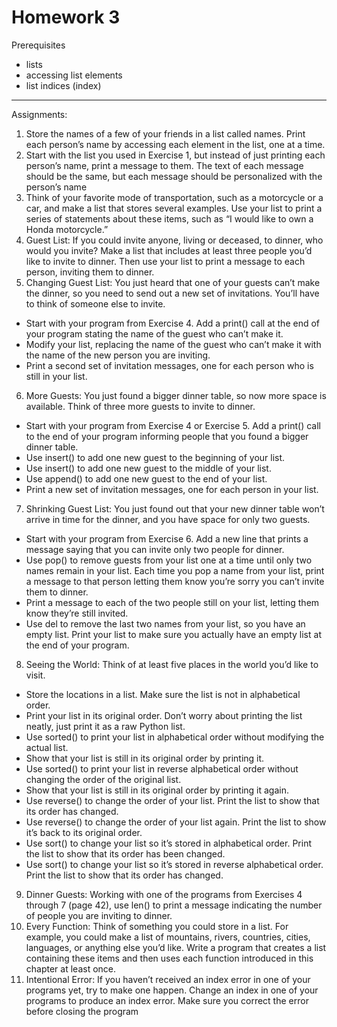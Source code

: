 # Homework 3

Prerequisites
- lists
- accessing list elements
- list indices (index)

---

Assignments:

1. Store the names of a few of your friends in a list called names. Print each person’s name by accessing each element in the list, one at a time.
2. Start with the list you used in Exercise 1, but instead of just printing each person’s name, print a message to them. The text of each message should be the same, but each message should be personalized with the person’s name
3. Think of your favorite mode of transportation, such as a motorcycle or a car, and make a list that stores several examples. Use your list to print a series of statements about these items, such as “I would like to own a Honda motorcycle.”
4. Guest List: If you could invite anyone, living or deceased, to dinner, who
would you invite? Make a list that includes at least three people you’d like to
invite to dinner. Then use your list to print a message to each person, inviting
them to dinner.
5. Changing Guest List: You just heard that one of your guests can’t make the
dinner, so you need to send out a new set of invitations. You’ll have to think of
someone else to invite.

-	 Start with your program from Exercise 4. Add a print() call at the end
of your program stating the name of the guest who can’t make it.
-	 Modify your list, replacing the name of the guest who can’t make it with
the name of the new person you are inviting.
-	 Print a second set of invitation messages, one for each person who is still
in your list.

6. More Guests: You just found a bigger dinner table, so now more space is
available. Think of three more guests to invite to dinner.

-	 Start with your program from Exercise 4 or Exercise 5. Add a print()
call to the end of your program informing people that you found a bigger
dinner table.
-	 Use insert() to add one new guest to the beginning of your list.
-	 Use insert() to add one new guest to the middle of your list.
-	 Use append() to add one new guest to the end of your list.
-	 Print a new set of invitation messages, one for each person in your list.

7. Shrinking Guest List: You just found out that your new dinner table won’t
arrive in time for the dinner, and you have space for only two guests.

-	 Start with your program from Exercise 6. Add a new line that prints a
message saying that you can invite only two people for dinner.
-	 Use pop() to remove guests from your list one at a time until only two
names remain in your list. Each time you pop a name from your list, print
a message to that person letting them know you’re sorry you can’t invite
them to dinner.
-	 Print a message to each of the two people still on your list, letting them
know they’re still invited.
-	 Use del to remove the last two names from your list, so you have an empty
list. Print your list to make sure you actually have an empty list at the end
of your program.

8. Seeing the World: Think of at least five places in the world you’d like to
visit.

-	 Store the locations in a list. Make sure the list is not in alphabetical order.
-	 Print your list in its original order. Don’t worry about printing the list neatly,
just print it as a raw Python list.
-	 Use sorted() to print your list in alphabetical order without modifying the
actual list.
-	 Show that your list is still in its original order by printing it.
-	 Use sorted() to print your list in reverse alphabetical order without changing the order of the original list.
-	 Show that your list is still in its original order by printing it again.
-	 Use reverse() to change the order of your list. Print the list to show that its
order has changed.
-	 Use reverse() to change the order of your list again. Print the list to show
it’s back to its original order.
-	 Use sort() to change your list so it’s stored in alphabetical order. Print the
list to show that its order has been changed.
-	 Use sort() to change your list so it’s stored in reverse alphabetical order.
Print the list to show that its order has changed.

9.  Dinner Guests: Working with one of the programs from Exercises 4
through 7 (page 42), use len() to print a message indicating the number
of people you are inviting to dinner.
10. Every Function: Think of something you could store in a list. For example,
you could make a list of mountains, rivers, countries, cities, languages, or anything else you’d like. Write a program that creates a list containing these items
and then uses each function introduced in this chapter at least once.
11. Intentional Error: If you haven’t received an index error in one of your
programs yet, try to make one happen. Change an index in one of your programs to produce an index error. Make sure you correct the error before closing the program